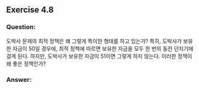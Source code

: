 ## Exercise 4.8

### Question:

도박사 문제의 최적 정책은 왜 그렇게 특이한 형태를 하고 있는가? 특히, 도박사가 보유한 자금이 50일 경우에, 최적 정책에 따르면 보유한 자금을 모두 한 번의 동전 던지기에 걸게 된다. 하지만, 도박사가 보유한 자금이 51이면 그렇게 하지 않는다. 이러한 정책이 왜 좋은 정책인가?

### Answer:
